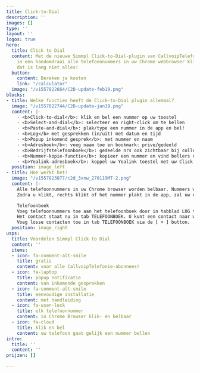 ```yaml
---
title: Click-to-Dial
description: ''
images: []
type: ''
layout: ''
logos: true
hero:
  title: Click to Dial
  content: Met de nieuwe Simmpl Click-to-Dial-plugin van CallvoipTelefonie maakt u
    in een handomdraai alle telefoonnummers in uw Chrome webbrowser klikbaar. Maar
    dat is lang niet alles!
  button:
    content: Bereken je kosten
    link: "/calculator"
  image: "/v1557822664/C2D-update-feb19.png"
blocks:
- title: Welke functies heeft de Click-to-Dial plugin allemaal?
  image: "/v1557822744/C2D-update-jan19.png"
  content: |-
    · <b>Click-to-dial</b>: klik en bel een nummer op uw toestel
    · <b>Select-and-dial</b>: selecteer en right-click om te bellen
    · <b>Paste-and-dial</b>: plak/type een nummer in de app en bel!
    · <b>Log</b> met gesprekken (in/uit) met datum en tijd
    · <b>Popup inkomend gesprek</b>: met nummer en naam
    · <b>Adresboek</b>: voeg naam toe en bookmark: prive/gedeeld
    · <b>Bedrijfstelefoonboek</b>: gedeelde nrs ook zichtbaar bij collega’s
    · <b>Nummer-kopie-functie</b>: kopieer een nummer en vind bellers nog sneller in uw CRM!
    · <b>Yealink-adresboek</b>: koppel uw Yealink toestel met uw Click to Dial adresboek!
  position: image_left
- title: Hoe werkt het?
  image: "/v1557823877/c2d_3xnw_270119MT-2.png"
  content: |-
    Alle telefoonnummers in uw Chrome browser worden belbaar. Nummers worden getoond met een groen hoorntje of u kunt ze rechts-klikken of kopieren ien plakken in de Click to Dial app.
    Zodra u klikt, rechts klikt of het nummer plakt in de app, zal uw eigen telefoon direct overgaan. Zodra u de hoorn opneemt, zal uw telefoon starten met bellen naar het nummer waarop u klikte. Hierdoor hoeft u zelf geen telefoonnummers meer in te toetsen: geen fouten, geen bril op zetten, geen tijdverlies: gewoon snel en simmpl bellen!

    Telefoonboek
    Voeg telefoonnummers toe aan het telefoonboek door in tabblad LOG te klikken op het STER-icoon te klikken. Geef het contact een naam en het staat in uw adresboek.
    Het contact staat nu in tab TELEFOONBOEK. U kunt een contact naar wens PRIVE of GEDEELD maken door op het icoon (één of meer poppetjes) te klikken.
    Voeg losse contacten toe in tab TELEFOONBOEK via de [ + ] button.
  position: image_right
usps:
  title: Voordelen Simmpl Click to Dial
  content: ''
  items:
  - icon: fa-comment-alt-smile
    title: gratis
    content: voor alle CallvoipTelefonie-abonnees!
  - icon: fa-laptop
    title: popup notificatie
    content: van inkomende gesprekken
  - icon: fa-comment-alt-smile
    title: eenvoudige installatie
    content: met handleiding
  - icon: fa-user-lock
    title: elk telefoonnummer
    content: in Chrome Browser klik- en belbaar
  - icon: fa-cloud
    title: klik en bel
    content: uw telefoon gaat gelijk een nummer bellen
intro:
  title: ''
  content: ''
prijzen: []

---
```

